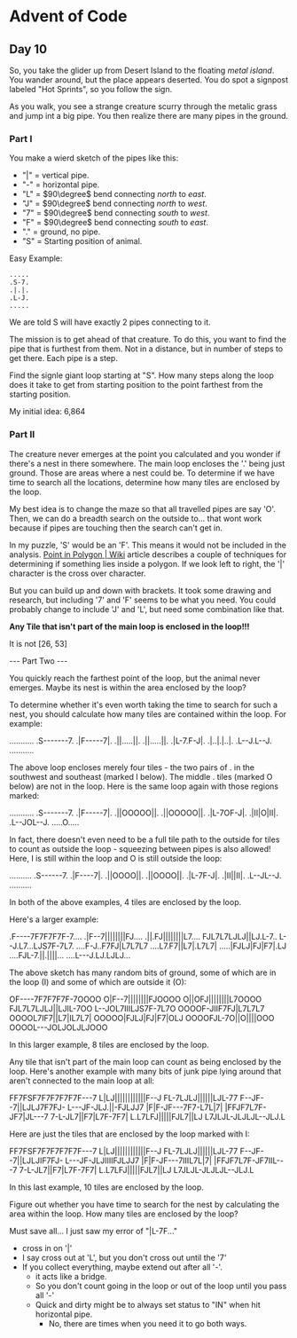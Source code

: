 # Advent of Code

## Day 10

So, you take the glider up from Desert Island to the floating _metal island_. You wander around, but the place appears deserted. You do spot a signpost labeled "Hot Sprints", so you follow the sign.

As you walk, you see a strange creature scurry through the metalic grass and jump int a big pipe. You then realize there are many pipes in the ground.

### Part I

You make a wierd sketch of the pipes like this:
+ "|" = vertical pipe.
+ "-" = horizontal pipe.
+ "L" = $90\degree$ bend connecting _north_ to _east_.
+ "J" = $90\degree$ bend connecting _north_ to _west_.
+ "7" = $90\degree$ bend connecting _south_ to _west_.
+ "F" = $90\degree$ bend connecting _south_ to _east_.
+ "." = ground, no pipe.
+ "S" = Starting position of animal.

Easy Example:

```
.....
.S-7.
.|.|.
.L-J.
.....
```

We are told S will have exactly 2 pipes connecting to it. 

The mission is to get ahead of that creature. To do this, you want to find the pipe that is furthest from them. Not in a distance, but in number of steps to get there. Each pipe is a step.

Find the signle giant loop starting at "S". How many steps along the loop does it take to get from starting position to the point farthest from the starting position. 

My initial idea: 6,864

### Part II

The creature never emerges at the point you calculated and you wonder if there's a nest in there somewhere. The main loop encloses the '.' being just ground. Those are areas where a nest could be. To determine if we have time to search all the locations, determine how many tiles are enclosed by the loop.

My best idea is to change the maze so that all travelled pipes are say 'O'. Then, we can do a breadth search on the outside to... that wont work because if pipes are touching then the search can't get in.

In my puzzle, 'S' would be an 'F'. This means it would not be included in the analysis. [Point in Polygon | Wiki](https://en.wikipedia.org/wiki/Point_in_polygon) article describes a couple of techniques for determining if something lies inside a polygon. If we look left to right, the '|' character is the cross over character. 

But you can build up and down with brackets. It took some drawing and research, but including '7' and 'F' seems to be what you need. You could probably change to include 'J' and 'L', but need some combination like that. 

**Any Tile that isn't part of the main loop is enclosed in the loop!!!**

It is not [26, 53]

--- Part Two ---

You quickly reach the farthest point of the loop, but the animal never emerges. Maybe its nest is within the area enclosed by the loop?

To determine whether it's even worth taking the time to search for such a nest, you should calculate how many tiles are contained within the loop. For example:

...........
.S-------7.
.|F-----7|.
.||.....||.
.||.....||.
.|L-7.F-J|.
.|..|.|..|.
.L--J.L--J.
...........

The above loop encloses merely four tiles - the two pairs of . in the southwest and southeast (marked I below). The middle . tiles (marked O below) are not in the loop. Here is the same loop again with those regions marked:

...........
.S-------7.
.|F-----7|.
.||OOOOO||.
.||OOOOO||.
.|L-7OF-J|.
.|II|O|II|.
.L--JOL--J.
.....O.....

In fact, there doesn't even need to be a full tile path to the outside for tiles to count as outside the loop - squeezing between pipes is also allowed! Here, I is still within the loop and O is still outside the loop:

..........
.S------7.
.|F----7|.
.||OOOO||.
.||OOOO||.
.|L-7F-J|.
.|II||II|.
.L--JL--J.
..........

In both of the above examples, 4 tiles are enclosed by the loop.

Here's a larger example:

.F----7F7F7F7F-7....
.|F--7||||||||FJ....
.||.FJ||||||||L7....
FJL7L7LJLJ||LJ.L-7..
L--J.L7...LJS7F-7L7.
....F-J..F7FJ|L7L7L7
....L7.F7||L7|.L7L7|
.....|FJLJ|FJ|F7|.LJ
....FJL-7.||.||||...
....L---J.LJ.LJLJ...

The above sketch has many random bits of ground, some of which are in the loop (I) and some of which are outside it (O):

OF----7F7F7F7F-7OOOO
O|F--7||||||||FJOOOO
O||OFJ||||||||L7OOOO
FJL7L7LJLJ||LJIL-7OO
L--JOL7IIILJS7F-7L7O
OOOOF-JIIF7FJ|L7L7L7
OOOOL7IF7||L7|IL7L7|
OOOOO|FJLJ|FJ|F7|OLJ
OOOOFJL-7O||O||||OOO
OOOOL---JOLJOLJLJOOO

In this larger example, 8 tiles are enclosed by the loop.

Any tile that isn't part of the main loop can count as being enclosed by the loop. Here's another example with many bits of junk pipe lying around that aren't connected to the main loop at all:

FF7FSF7F7F7F7F7F---7
L|LJ||||||||||||F--J
FL-7LJLJ||||||LJL-77
F--JF--7||LJLJ7F7FJ-
L---JF-JLJ.||-FJLJJ7
|F|F-JF---7F7-L7L|7|
|FFJF7L7F-JF7|JL---7
7-L-JL7||F7|L7F-7F7|
L.L7LFJ|||||FJL7||LJ
L7JLJL-JLJLJL--JLJ.L

Here are just the tiles that are enclosed by the loop marked with I:

FF7FSF7F7F7F7F7F---7
L|LJ||||||||||||F--J
FL-7LJLJ||||||LJL-77
F--JF--7||LJLJIF7FJ-
L---JF-JLJIIIIFJLJJ7
|F|F-JF---7IIIL7L|7|
|FFJF7L7F-JF7IIL---7
7-L-JL7||F7|L7F-7F7|
L.L7LFJ|||||FJL7||LJ
L7JLJL-JLJLJL--JLJ.L

In this last example, 10 tiles are enclosed by the loop.

Figure out whether you have time to search for the nest by calculating the area within the loop. How many tiles are enclosed by the loop?

Must save all... I just saw my error of "|L-7F..."
+ cross in on '|'
+ I say cross out at 'L', but you don't cross out until the '7'
+ If you collect everything, maybe extend out after all '-'. 
    + it acts like a bridge. 
    + So you don't count going in the loop or out of the loop until you pass all '-'
    + Quick and dirty might be to always set status to "IN" when hit horizontal pipe.
        + No, there are times when you need it to go both ways. 